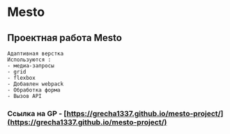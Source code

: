 # Mesto
## Проектная работа Mesto
```
Адаптивная верстка
Используются :
- медиа-запросы
- grid
- flexbox
- Добавлен webpack
- Обработка форма 
- Вызов API
```

### Ссылка на GP - [https://grecha1337.github.io/mesto-project/](https://grecha1337.github.io/mesto-project/)
